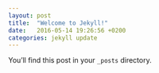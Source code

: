 ```yaml
---
layout: post
title:  "Welcome to Jekyll!"
date:   2016-05-14 19:26:56 +0200
categories: jekyll update
---
```

You’ll find this post in your `_posts` directory. 
